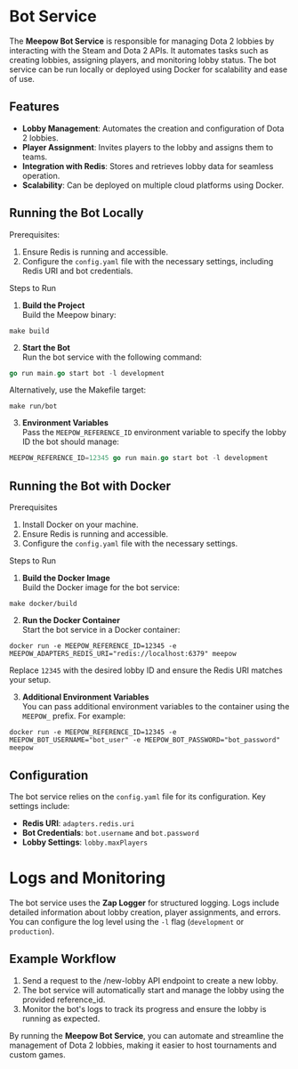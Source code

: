 # Bot Service

The **Meepow Bot Service** is responsible for managing Dota 2 lobbies by interacting with the Steam and Dota 2 APIs. It automates tasks such as creating lobbies, assigning players, and monitoring lobby status. The bot service can be run locally or deployed using Docker for scalability and ease of use.

## Features

- **Lobby Management**: Automates the creation and configuration of Dota 2 lobbies.
- **Player Assignment**: Invites players to the lobby and assigns them to teams.
- **Integration with Redis**: Stores and retrieves lobby data for seamless operation.
- **Scalability**: Can be deployed on multiple cloud platforms using Docker.

## Running the Bot Locally

Prerequisites:

1. Ensure Redis is running and accessible.
2. Configure the `config.yaml` file with the necessary settings, including Redis URI and bot credentials.

Steps to Run

1. **Build the Project**   
Build the Meepow binary:

```shell
make build
```

2. **Start the Bot**   
Run the bot service with the following command:

```go
go run main.go start bot -l development
```

Alternatively, use the Makefile target:

```shell
make run/bot
```

3. **Environment Variables**   
Pass the `MEEPOW_REFERENCE_ID` environment variable to specify the lobby ID the bot should manage:

```go
MEEPOW_REFERENCE_ID=12345 go run main.go start bot -l development
```

## Running the Bot with Docker

Prerequisites

1. Install Docker on your machine.
2. Ensure Redis is running and accessible.
3. Configure the `config.yaml` file with the necessary settings.

Steps to Run

1. **Build the Docker Image**   
Build the Docker image for the bot service:

```shell
make docker/build
```

2. **Run the Docker Container**   
Start the bot service in a Docker container:
```shell
docker run -e MEEPOW_REFERENCE_ID=12345 -e MEEPOW_ADAPTERS_REDIS_URI="redis://localhost:6379" meepow
```
Replace `12345` with the desired lobby ID and ensure the Redis URI matches your setup.

3. **Additional Environment Variables**   
You can pass additional environment variables to the container using the `MEEPOW_` prefix. For example:

```shell
docker run -e MEEPOW_REFERENCE_ID=12345 -e MEEPOW_BOT_USERNAME="bot_user" -e MEEPOW_BOT_PASSWORD="bot_password" meepow
```

## Configuration

The bot service relies on the `config.yaml` file for its configuration. Key settings include:

- **Redis URI**: `adapters.redis.uri`
- **Bot Credentials**: `bot.username` and `bot.password`
- **Lobby Settings**: `lobby.maxPlayers`

# Logs and Monitoring

The bot service uses the **Zap Logger** for structured logging. Logs include detailed information about lobby creation, player assignments, and errors. You can configure the log level using the `-l` flag (`development` or `production`).

## Example Workflow

1. Send a request to the /new-lobby API endpoint to create a new lobby.
2. The bot service will automatically start and manage the lobby using the provided reference_id.
3. Monitor the bot's logs to track its progress and ensure the lobby is running as expected.

By running the **Meepow Bot Service**, you can automate and streamline the management of Dota 2 lobbies, making it easier to host tournaments and custom games.